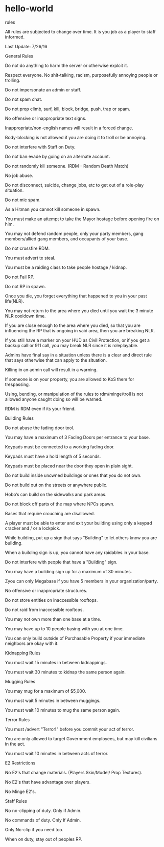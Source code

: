 # hello-world
rules


All rules are subjected to change over time. It is you job as a player to staff informed.

Last Update: 7/26/16




General Rules

Do not do anything to harm the server or otherwise exploit it.

Respect everyone. No shit-talking, racism, purposefully annoying people or trolling.

Do not impersonate an admin or staff.

Do not spam chat.

Do not prop climb, surf, kill, block, bridge, push, trap or spam.

No offensive or inappropriate text signs.

Inappropriate/non-english names will result in a forced change.

Body-blocking is not allowed if you are doing it to troll or be annoying.

Do not interfere with Staff on Duty.

Do not ban evade by going on an alternate account.

Do not randomly kill someone. (RDM - Random Death Match)

No job abuse.

Do not disconnect, suicide, change jobs, etc to get out of a role-play situation.

Do not mic spam.

As a Hitman you cannot kill someone in spawn.

You must make an attempt to take the Mayor hostage before opening fire on him.

You may not defend random people, only your party members, gang members/allied gang members, and occupants of your base.

Do not crossfire RDM.

You must advert to steal.

You must be a raiding class to take people hostage / kidnap.

Do not Fail RP.

Do not RP in spawn.

Once you die, you forget everything that happened to you in your past life(NLR).

You may not return to the area where you died until you wait the 3 minute NLR cooldown time.

If you are close enough to the area where you died, so that you are influencing the RP that is ongoing in said area, then you are breaking NLR.

If you still have a marker on your HUD as Civil Protection, or if you get a backup call or 911 call, you may break NLR since it is roleplayable.

Admins have final say in a situation unless there is a clear and direct rule that says otherwise that can apply to the situation.

Killing in an admin call will result in a warning.

If someone is on your property, you are allowed to KoS them for trespassing.

Using, bending, or manipulation of the rules to rdm/minge/troll is not allowed anyone caught doing so will be warned.

RDM is RDM even if its your friend.



Building Rules


Do not abuse the fading door tool.

You may have a maximum of 3 Fading Doors per entrance to your base.

Keypads must be connected to a working fading door.

Keypads must have a hold length of 5 seconds.

Keypads must be placed near the door they open in plain sight.

Do not build inside unowned buildings or ones that you do not own.

Do not build out on the streets or anywhere public. 

Hobo’s can build on the sidewalks and park areas.

Do not block off parts of the map where NPCs spawn.

Bases that require crouching are disallowed.

A player must be able to enter and exit your building using only a keypad cracker and / or a lockpick.

While building, put up a sign that says "Building" to let others know you are building.

When a building sign is up, you cannot have any raidables in your base.

Do not interfere with people that have a "Building" sign.

You may have a building sign up for a maximum of 30 minutes.

Zyou can only Megabase if you have 5 members in your organization/party.

No offensive or inappropriate structures.

Do not store entities on inaccessible rooftops.

Do not raid from inaccessible rooftops.

You may not own more than one base at a time.

You may have up to 10 people basing with you at one time.

You can only build outside of Purchasable Property if your immediate neighbors are okay with it.


Kidnapping Rules


You must wait 15 minutes in between kidnappings.

You must wait 30 minutes to kidnap the same person again.


Mugging Rules


You may mug for a maximum of $5,000.

You must wait 5 minutes in between muggings.

You must wait 10 minutes to mug the same person again.


Terror Rules


You must /advert "Terror!" before you commit your act of terror.

You are only allowed to target Government employees, but may kill civilians in the act.

You must wait 10 minutes in between acts of terror.


E2 Restrictions


No E2's that change materials. (Players Skin/Model/ Prop Textures).

No E2's that have advantage over players.

No Minge E2's.


Staff Rules


 No no-clipping of duty. Only if Admin.
 
 No commands of duty. Only If Admin.
 
 Only No-clip if you need too.
 
 When on duty, stay out of peoples RP.

